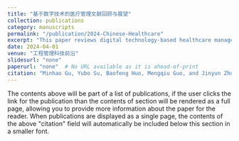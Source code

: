 ```yaml
---
title: "基于数字技术的医疗管理文献回顾与展望"
collection: publications
category: manuscripts
permalink: "/publication/2024-Chinese-Healthcare"
excerpt: "This paper reviews digital technology-based healthcare management research."
date: 2024-04-01
venue: "工程管理科技前沿"
slidesurl: "none"
paperurl: "none"  # No URL available as it is ahead-of-print
citation: "Minhao Gu, Yubo Su, Baofeng Huo, Mengqiu Guo, and Jinyun Zhu. (2023). \"基于数字技术的医疗管理文献回顾与展望\". 工程管理科技前沿."
---
```


The contents above will be part of a list of publications, if the user clicks the link for the publication than the contents of section will be rendered as a full page, allowing you to provide more information about the paper for the reader. When publications are displayed as a single page, the contents of the above "citation" field will automatically be included below this section in a smaller font.
